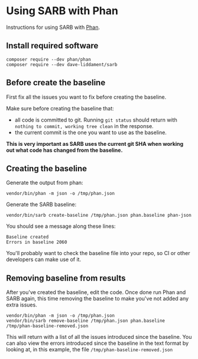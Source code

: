 # Using SARB with Phan

Instructions for using SARB with [Phan](https://github.com/phan/phan).


## Install required software

```
composer require --dev phan/phan
composer require --dev dave-liddament/sarb
```

## Before create the baseline

First fix all the issues you want to fix before creating the baseline. 

Make sure before creating the baseline that:

- all code is committed to git. Running `git status` should return with ` nothing to commit, working tree clean` in the response.
- the current commit is the one you want to use as the baseline.

**This is very important as SARB uses the current git SHA when working out what code has changed from the baseline.** 


## Creating the baseline

Generate the output from phan:
```
vendor/bin/phan -m json -o /tmp/phan.json
```


Generate the SARB baseline:
```
vendor/bin/sarb create-baseline /tmp/phan.json phan.baseline phan-json
```

You should see a message along these lines:
```
Baseline created
Errors in baseline 2060
```

You'll probably want to check the baseline file into your repo, so CI or other developers can make use of it.


## Removing baseline from results

After you've created the baseline, edit the code. Once done run Phan and SARB again, 
this time removing the baseline to make you've not added any extra issues.

```
vendor/bin/phan -m json -o /tmp/phan.json
vendor/bin/sarb remove-baseline /tmp/phan.json phan.baseline /tmp/phan-baseline-removed.json
```

This will return with a list of all the issues introduced since the baseline. 
You can also view the errors introduced since the baseline in the text format by looking at, 
in this example, the file `/tmp/phan-baseline-removed.json`



